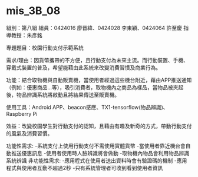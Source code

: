# mis_3B_08

組別：第八組
組員：0424016 廖晋緯、0424028 李東穎、0424064 許至慶
指導教授：朱彥銘

專題題目：校園行動支付示範系統

需求/理由：因貨幣攜帶的不方便，且行動支付為未來主流。而行動裝置、手機、穿戴式裝置的普及，希望能藉由此系統來改變消費習慣及商業行為。

功能：結合取物機與自動販賣機，當使用者經過這些機台附近，藉由APP推送通知（例如：優惠商品...等），吸引消費者，取物機內之商品為樣品，當物品被夾起後，物品辨識系統將啟動且將結果傳送至販賣機。

使用工具：Android APP、beacon感應、TX1-tensorflow(物品辨識)、Raspberry Pi

效益：改變校園學生對行動支付的認知，且藉由有趣及新奇的方式，帶動行動支付的風氣及消費習慣。

功能性需求:
-系統支付上使用行動支付不需使用實體貨幣
-當使用者靠近機台會自動推送優惠訊息
-使用者使用時人臉辨識將會做動
-取物機內物品會利用物品辨識系統辨識
非功能性需求:
-應用程式在使用者送出資料時會有驗證碼的機制
-應用程式與使用者互動不超過2秒
-只有系統管理者可收到看到使用者資訊
